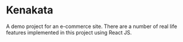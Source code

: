 # Kenakata

A demo project for an e-commerce site. There are a number of real life features implemented in this project using React JS.